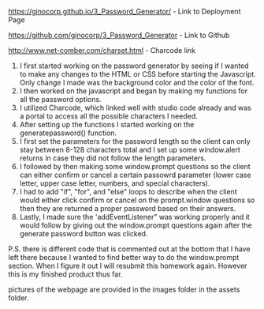 https://ginocorp.github.io/3_Password_Generator/ - Link to Deployment Page

https://github.com/ginocorp/3_Password_Generator - Link to Github

http://www.net-comber.com/charset.html - Charcode link

1. I first started working on the password generator by seeing if I wanted to make any changes to the HTML or CSS before starting the Javascript. Only change I made was the background color and the color of the font. 
2. I then worked on the javascript and began by making my functions for all the password options. 
3. I utilized Charcode, which linked well with studio code already and was a portal to access all the possible characters I needed. 
4. After setting up the functions I started working on the generatepassword() function.
5. I first set the parameters for the password length so the client can only stay between 8-128 characters total and I set up some window.alert returns in case they did not follow the length parameters. 
6. I followed by then making some window.prompt questions so the client can either confirm or cancel a certain passowrd parameter (lower case letter, upper case letter, numbers, and special characters).
7. I had to add "if", "for", and "else" loops to describe when the client would either click confirm or cancel on the prompt.window questions so then they are returned a proper password based on their answers. 
8. Lastly, I made sure the 'addEventListener" was working properly and it would follow by giving out the window.prompt questions again after the generate password button was clicked. 

P.S. there is different code that is commented out at the bottom that I have left there because I wanted to find better way to do the window.prompt section. When I figure it out I will resubmit this homework again. However this is my finished product thus far. 

pictures of the webpage are provided in the images folder in the assets folder. 
